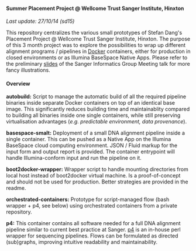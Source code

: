 #### Summer Placement Project @ Wellcome Trust Sanger Institute, Hinxton

*Last update: 27/10/14 (sd15)*

This repository centralizes the various small prototypes of Stefan Dang's Placement Project @ Wellcome Trust Sanger Institute, Hinxton. The purpose of this 3 month project was to explore the possibilities to wrap up different alignment programs / pipelines in [Docker](https://www.docker.com/) containers, either for production in closed environments or as Illumina BaseSpace Native Apps. Please refer to the preliminary [slides](IGM-talk_docker-pipelines.pdf) of the Sanger Informatics Group Meeting talk for more fancy illustrations.

#### Overview

**autobuild:**
Script to manage the automatic build of all the required pipeline binaries inside separate Docker containers on top of an identical base image. This significantly reduces building time and maintainablity compared to building all binaries inside one single containers, while still preserving virtualisation advantages (*e.g. predictable environment, data provenance*).

**basespace-smalt:**
Deployment of a small DNA alignment pipeline inside a single container. This can be pushed as a Native App on the Illumina BaseSpace cloud computing environment. JSON / Fluid markup for the input form and output report is provided. The container entrypoint will handle Illumina-conform input and run the pipeline on it.

**boot2docker-wrapper:**
Wrapper script to handle mounting directories from local host instead of boot2docker virtual machine. Is a proof-of-concept and should not be used for production. Better strategies are provided in the readme.

**orchestrated-containers:**
Prototype for script-managed flow (bash wrapper + p4, see below) using orchestrated containers from a private repository.

**p4:**
This container contains all software needed for a full DNA alignment pipeline similar to current best practice at Sanger. [p4](https://github.com/wtsi-npg/p4) is an in-house perl wrapper for sequencing pipelines. Flows can be formulated as directed (sub)graphs, improving intuitive readability and maintainability.
